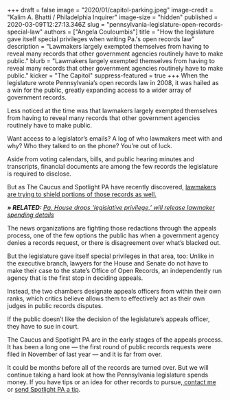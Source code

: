 +++
draft = false
image = "2020/01/capitol-parking.jpeg"
image-credit = "Kalim A. Bhatti / Philadelphia Inquirer"
image-size = "hidden"
published = 2020-03-09T12:27:13.346Z
slug = "pennsylvania-legislature-open-records-special-law"
authors = ["Angela Couloumbis"]
title = "How the legislature gave itself special privileges when writing Pa.'s open records law"
description = "Lawmakers largely exempted themselves from having to reveal many records that other government agencies routinely have to make public."
blurb = "Lawmakers largely exempted themselves from having to reveal many records that other government agencies routinely have to make public."
kicker = "The Capitol"
suppress-featured = true
+++
When the legislature wrote Pennsylvania’s open records law in 2008, it was hailed as a win for the public, greatly expanding access to a wider array of government records.

Less noticed at the time was that lawmakers largely exempted themselves from having to reveal many records that other government agencies routinely have to make public.

Want access to a legislator’s emails? A log of who lawmakers meet with and why? Who they talked to on the phone? You’re out of luck.

Aside from voting calendars, bills, and public hearing minutes and transcripts, financial documents are among the few records the legislature is required to disclose.

But as The Caucus and Spotlight PA have recently discovered, [lawmakers are trying to shield portions of those records as well.](https://www.spotlightpa.org/news/2020/03/pennsylvania-senate-finance-budget-public-open-records/)

***» RELATED:** [Pa. House drops ‘legislative privilege,’ will release lawmaker spending details](https://www.spotlightpa.org/news/2020/03/pennsylvania-house-spending-details-lawmakers-release-reversal/)*

The news organizations are fighting those redactions through the appeals process, one of the few options the public has when a government agency denies a records request, or there is disagreement over what’s blacked out.

But the legislature gave itself special privileges in that area, too: Unlike in the executive branch, lawyers for the House and Senate do not have to make their case to the state’s Office of Open Records, an independently run agency that is the first stop in deciding appeals.

Instead, the two chambers designate appeals officers from within their own ranks, which critics believe allows them to effectively act as their own judges in public records disputes.

If the public doesn’t like the decision of the legislature’s appeals officer, they have to sue in court.

The Caucus and Spotlight PA are in the early stages of the appeals process. It has been a long one — the first round of public records requests were filed in November of last year — and it is far from over.

It could be months before all of the records are turned over. But we will continue taking a hard look at how the Pennsylvania legislature spends money. If you have tips or an idea for other records to pursue,[ contact me](mailto:acouloumbis@spotlightpa.org) or [send Spotlight PA a tip](https://www.spotlightpa.org/tips).